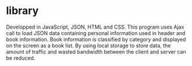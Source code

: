 # library
Developped in JavaScript, JSON, HTML and CSS. This program uses Ajax call to load JSON data containing personal information used in header and book information. Book information is classified by category and displayed on the screen as a book list. By using local storage to store data, the amount of traffic and wasted bandwidth between the client and server can be reduced.
